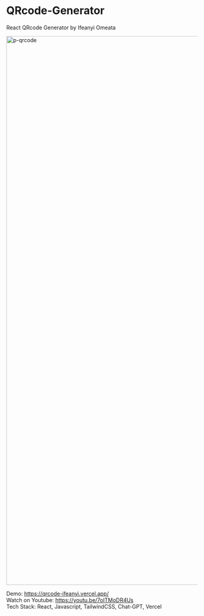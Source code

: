 # QRcode-Generator

React QRcode Generator by Ifeanyi Omeata

<img width="1440" alt="p-qrcode" src="https://user-images.githubusercontent.com/32337103/209725778-93352d46-9357-40f0-b8fe-a51cfb78bb6f.png">

Demo: https://qrcode-ifeanyi.vercel.app/ <br>
Watch on Youtube: https://youtu.be/7oITMoDR4Us <br>
Tech Stack: React, Javascript, TailwindCSS, Chat-GPT, Vercel
